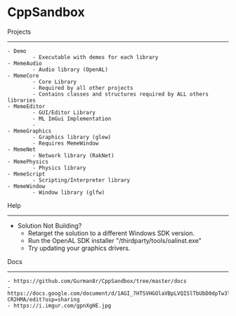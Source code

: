 # CppSandbox

Projects
__________
	- Demo
    		- Executable with demos for each library
	- MemeAudio
			- Audio library (OpenAL)
  	- MemeCore
			- Core Library
			- Required by all other projects
    		- Contains classes and structures required by ALL others libraries
	- MemeEditor
			- GUI/Editor Library
			- ML ImGui Implementation
			- 
  	- MemeGraphics
    		- Graphics library (glew)
			- Requires MemeWindow
	- MemeNet
    		- Network library (RakNet)
  	- MemePhysics
    		- Physics library
	- MemeScript
    		- Scripting/Interpreter library
  	- MemeWindow
    		- Window library (glfw)

Help
__________
- Solution Not Building?
	- Retarget the solution to a different Windows SDK version.
	- Run the OpenAL SDK installer "/thirdparty/tools/oalinst.exe"
	- Try updating your graphics drivers.


Docs
__________
	- https://github.com/Gurman8r/CppSandbox/tree/master/docs
	- https://docs.google.com/document/d/1AGI_7HTSVHGOlaVBpLVQISlTbUbD0dpTw3lY-CR2HMA/edit?usp=sharing	
	- https://i.imgur.com/gpnXgHE.jpg